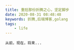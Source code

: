 ```yaml
---
title: 重拾那份折腾之心，坚定脚步
date: 2020-08-31 08:48:48
keywords: 折腾,后端博客,golang
tags:
    - life
---
```


    从前，现在，将来...